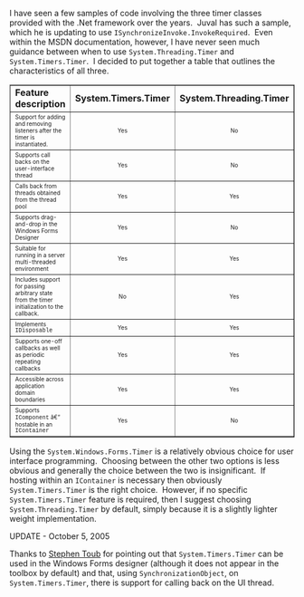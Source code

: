 

I have seen a few samples of code involving the three timer classes provided with the .Net framework over the years.  Juval has such a sample, which he is updating to use ``` ISynchronizeInvoke.InvokeRequired ```.  Even within the MSDN documentation, however, I have never seen much guidance between when to use ``` System.Threading.Timer ``` and ``` System.Timers.Timer ```.  I decided to put together a table that outlines the characteristics of all three.

<table border="1"><tbody><tr><td><strong>Feature description</strong></td><td><strong>System.Timers.Timer</strong></td><td><strong>System.Threading.Timer</strong></td><td style="width: 206px;"><strong>System.Windows.Forms.Timer</strong></td></tr><tr><td><span style="font-size: x-small;">Support for adding and removing listeners after the timer is instantiated.</span></td><td align="middle" valign="center"><span style="font-size: x-small;">Yes</span></td><td align="middle" valign="center"><span style="font-size: x-small;">No</span></td><td style="width: 206px;" align="middle" valign="center"><span style="font-size: x-small;">Yes</span></td></tr><tr><td style="height: 21px;"><span style="font-size: x-small;">Supports&nbsp;call backs on the user-interface thread</span></td><td style="height: 21px;" align="middle" valign="center"><span style="font-size: x-small;">Yes</span></td><td style="height: 21px;" align="middle" valign="center"><span style="font-size: x-small;">No</span></td><td style="width: 206px; height: 21px;" align="middle" valign="center"><span style="font-size: x-small;">Yes</span></td></tr><tr><td><span style="font-size: x-small;">Calls back from threads obtained from the thread pool</span></td><td align="middle" valign="center"><span style="font-size: x-small;">Yes</span></td><td align="middle" valign="center"><span style="font-size: x-small;">Yes</span></td><td style="width: 206px;" align="middle" valign="center"><span style="font-size: x-small;">No</span></td></tr><tr><td><span style="font-size: x-small;">Supports drag-and-drop in the Windows Forms Designer</span></td><td align="middle" valign="center"><span style="font-size: x-small;">Yes</span></td><td align="middle" valign="center"><span style="font-size: x-small;">No</span></td><td style="width: 206px;" align="middle" valign="center"><span style="font-size: x-small;">Yes</span></td></tr><tr><td><span style="font-size: x-small;">Suitable for running in a server multi-threaded environment</span></td><td align="middle" valign="center"><span style="font-size: x-small;">Yes</span></td><td align="middle" valign="center"><span style="font-size: x-small;">Yes</span></td><td style="width: 206px;" align="middle" valign="center"><span style="font-size: x-small;">No</span></td></tr><tr><td><span style="font-size: x-small;">Includes support for passing arbitrary state from the timer initialization to the callback.</span></td><td align="middle" valign="center"><span style="font-size: x-small;">No</span></td><td align="middle" valign="center"><span style="font-size: x-small;">Yes</span></td><td style="width: 206px;" align="middle" valign="center"><span style="font-size: x-small;">No</span></td></tr><tr><td><span style="font-size: x-small;">Implements <span style="font-family: Courier New;">IDisposable</span></span></td><td align="middle" valign="center"><span style="font-size: x-small;">Yes</span></td><td align="middle" valign="center"><span style="font-size: x-small;">Yes</span></td><td style="width: 206px;" align="middle" valign="center"><span style="font-size: x-small;">Yes</span></td></tr><tr><td><span style="font-size: x-small;">Supports one-off callbacks as well as periodic repeating callbacks</span></td><td align="middle" valign="center"><span style="font-size: x-small;">Yes</span></td><td align="middle" valign="center"><span style="font-size: x-small;">Yes</span></td><td style="width: 206px;" align="middle" valign="center"><span style="font-size: x-small;">Yes</span></td></tr><tr><td><span style="font-size: x-small;">Accessible across application domain boundaries</span></td><td align="middle" valign="center"><span style="font-size: x-small;">Yes</span></td><td align="middle" valign="center"><span style="font-size: x-small;">Yes</span></td><td style="width: 206px;" align="middle" valign="center"><span style="font-size: x-small;">Yes</span></td></tr><tr><td style="height: 40px;"><span style="font-size: x-small;">Supports <span style="font-family: Courier New;">IComponent</span> â€“ hostable in an <span style="font-family: Courier New;">IContainer</span></span></td><td style="height: 40px;" align="middle" valign="center"><span style="font-size: x-small;">Yes</span></td><td style="height: 40px;" align="middle" valign="center"><span style="font-size: x-small;">No</span></td><td style="width: 206px; height: 40px;" align="middle" valign="center"><span style="font-size: x-small;">Yes</span></td></tr></tbody></table>

Using the ``` System.Windows.Forms.Timer ``` is a relatively obvious choice for user interface programming.  Choosing between the other two options is less obvious and generally the choice between the two is insignificant.  If hosting within an ``` IContainer ``` is necessary then obviously ``` System.Timers.Timer ``` is the right choice.  However, if no specific ``` System.Timers.Timer ``` feature is required, then I suggest choosing ``` System.Threading.Timer ``` by default, simply because it is a slightly lighter weight implementation.

UPDATE - October 5, 2005

Thanks to [Stephen Toub](https://blogs.msdn.com/toub/) for pointing out that ``` System.Timers.Timer ``` can be used in the Windows Forms designer (although it does not appear in the toolbox by default) and that, using ``` SynchronizationObject ```, on ``` System.Timers.Timer ```, there is support for calling back on the UI thread.
